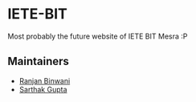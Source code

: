 # IETE-BIT
Most probably the future website of IETE BIT Mesra :P

## Maintainers

- [Ranjan Binwani](https://github.com/ranjanbinwani)
- [Sarthak Gupta](https://github.com/sarthak-sopho)
